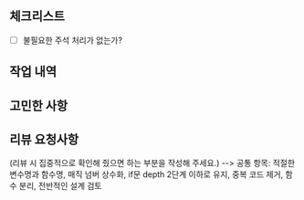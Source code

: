 ## 체크리스트

- [ ] 불필요한 주석 처리가 없는가?

## 작업 내역

## 고민한 사항

## 리뷰 요청사항

(리뷰 시 집중적으로 확인해 줬으면 하는 부분을 작성해 주세요.)
--> 공통 항목: 적절한 변수명과 함수명, 매직 넘버 상수화, if문 depth 2단계 이하로 유지,
중복 코드 제거, 함수 분리, 전반적인 설계 검토
